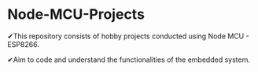 # Node-MCU-Projects
✔This repository consists of hobby projects conducted using Node MCU - ESP8266.

✔Aim to code and understand the functionalities of the embedded system.

